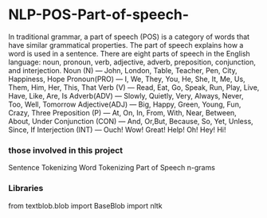 # NLP-POS-Part-of-speech-

In traditional grammar, a part of speech (POS) is a category of words that have similar grammatical properties. The part of speech explains how a word is used in a sentence. There are eight parts of speech in the English language: noun, pronoun, verb, adjective, adverb, preposition, conjunction, and interjection.
Noun (N) — John, London, Table, Teacher, Pen, City, Happiness, Hope
Pronoun(PRO) — I, We, They, You, He, She, It, Me, Us, Them, Him, Her, This, That
Verb (V) — Read, Eat, Go, Speak, Run, Play, Live, Have, Like, Are, Is
Adverb(ADV) — Slowly, Quietly, Very, Always, Never, Too, Well, Tomorrow
Adjective(ADJ) — Big, Happy, Green, Young, Fun, Crazy, Three
Preposition (P) — At, On, In, From, With, Near, Between, About, Under
Conjunction (CON) — And, Or,But, Because, So, Yet, Unless, Since, If
Interjection (INT) — Ouch! Wow! Great! Help! Oh! Hey! Hi!

### those involved in this project
Sentence Tokenizing
Word Tokenizing
Part of Speech
n-grams

### Libraries
from textblob.blob import BaseBlob
import nltk
